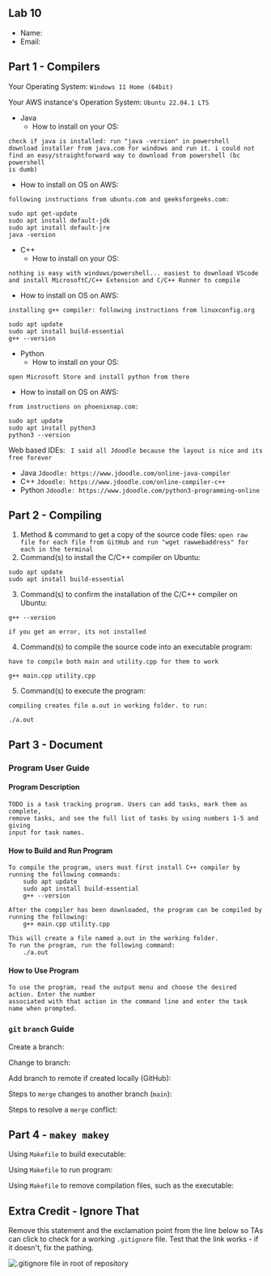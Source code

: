## Lab 10

- Name:
- Email:

## Part 1 - Compilers

Your Operating System: `Windows 11 Home (64bit)`

Your AWS instance's Operation System: `Ubuntu 22.04.1 LTS`

- Java
   - How to install on your OS:
```
check if java is installed: run "java -version" in powershell
download installer from java.com for windows and run it. i could not
find an easy/straightforward way to download from powershell (bc powershell
is dumb)
```
   - How to install on OS on AWS: 
```
following instructions from ubuntu.com and geeksforgeeks.com:

sudo apt get-update
sudo apt install default-jdk
sudo apt install default-jre
java -version
```

- C++
   - How to install on your OS:
```
nothing is easy with windows/powershell... easiest to download VScode
and install MicrosoftC/C++ Extension and C/C++ Runner to compile
```
   - How to install on OS on AWS:
```
installing g++ compiler: following instructions from linuxconfig.org

sudo apt update
sudo apt install build-essential
g++ --version
``` 

- Python
   - How to install on your OS:
```
open Microsoft Store and install python from there
```
   - How to install on OS on AWS:
```
from instructions on phoenixnap.com:

sudo apt update
sudo apt install python3
python3 --version
``` 

Web based IDEs: 
` I said all Jdoodle because the layout is nice and its free forever`

- Java 
`Jdoodle: https://www.jdoodle.com/online-java-compiler`
- C++
`Jdoodle: https://www.jdoodle.com/online-compiler-c++`
- Python
`Jdoodle: https://www.jdoodle.com/python3-programming-online`

## Part 2 - Compiling

1. Method & command to get a copy of the source code files:
`open raw file for each file from GitHub and run "wget rawwebaddress" for each in the terminal`
2. Command(s) to install the C/C++ compiler on Ubuntu: 
```
sudo apt update
sudo apt install build-essential
```
3. Command(s) to confirm the installation of the C/C++ compiler on Ubuntu: 
```
g++ --version

if you get an error, its not installed
```
4. Command(s) to compile the source code into an executable program:
```
have to compile both main and utility.cpp for them to work

g++ main.cpp utility.cpp
```
5. Command(s) to execute the program:
```
compiling creates file a.out in working folder. to run:

./a.out
```

## Part 3 - Document

### Program User Guide

#### Program Description
```
TODO is a task tracking program. Users can add tasks, mark them as complete, 
remove tasks, and see the full list of tasks by using numbers 1-5 and giving
input for task names.
```
#### How to Build and Run Program
```
To compile the program, users must first install C++ compiler by running the following commands:
	sudo apt update
	sudo apt install build-essential
	g++ --version

After the compiler has been downloaded, the program can be compiled by running the following:
	g++ main.cpp utility.cpp

This will create a file named a.out in the working folder.
To run the program, run the following command:
	./a.out
```
#### How to Use Program
```
To use the program, read the output menu and choose the desired action. Enter the number
associated with that action in the command line and enter the task name when prompted.
```
### `git` `branch` Guide

Create a branch:

Change to branch:

Add branch to remote if created locally (GitHub):

Steps to `merge` changes to another branch (`main`):

Steps to resolve a `merge` conflict: 

## Part 4 - `makey makey`

Using `Makefile` to build executable:

Using `Makefile` to run program:

Using `Makefile` to remove compilation files, such as the executable: 

## Extra Credit - Ignore That

Remove this statement and the exclamation point from the line below so TAs can click to check for a working `.gitignore` file.  Test that the link works - if it doesn't, fix the pathing.

![`.gitignore` file in root of repository](../.gitignore)
